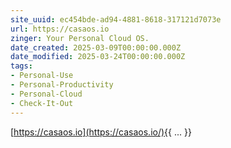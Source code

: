```yaml
---
site_uuid: ec454bde-ad94-4881-8618-317121d7073e
url: https://casaos.io
zinger: Your Personal Cloud OS.
date_created: 2025-03-09T00:00:00.000Z
date_modified: 2025-03-24T00:00:00.000Z
tags:
- Personal-Use
- Personal-Productivity
- Personal-Cloud
- Check-It-Out
---
```






[https://casaos.io](https://casaos.io/){{ ... }}